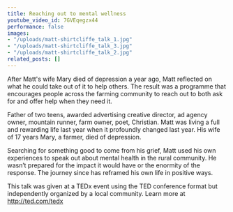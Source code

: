 ```yaml
---
title: Reaching out to mental wellness
youtube_video_id: 7GVEqegzx44
performance: false
images:
- "/uploads/matt-shirtcliffe_talk_1.jpg"
- "/uploads/matt-shirtcliffe_talk_3.jpg"
- "/uploads/matt-shirtcliffe_talk_2.jpg"
related_posts: []
---
```


After Matt's wife Mary died of depression a year ago, Matt reflected on what he could take out of it to help others. The result was a programme that encourages people across the farming community to reach out to both ask for and offer help when they need it.

Father of two teens, awarded advertising creative director, ad agency owner, mountain runner, farm owner, poet, Christian. Matt was living a full and rewarding life last year when it profoundly changed last year. His wife of 17 years Mary, a farmer, died of depression.

Searching for something good to come from his grief, Matt used his own experiences to speak out about mental health in the rural community. He wasn’t prepared for the impact it would have or the enormity of the response. The journey since has reframed his own life in positive ways.

This talk was given at a TEDx event using the TED conference format but independently organized by a local community. Learn more at http://ted.com/tedx
